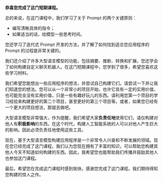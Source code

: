 **恭喜您完成了这门短期课程。**

总的来说，在这门课程中，我们学习了关于 Prompt 的两个关键原则：

- 编写清晰具体的指令；
- 如果适当的话，给模型一些思考时间。

您还学习了迭代式 Prompt 开发的方法，并了解了如何找到适合您应用程序的 Prompt 的过程是非常关键的。

我们还介绍了许多大型语言模型的功能，包括摘要、推断、转换和扩展。您还学会了如何构建自定义聊天机器人。在这门短期课程中，您学到了很多，希望您喜欢这些学习材料。

我们希望您能想出一些应用程序的想法，并尝试自己构建它们。请尝试一下并让我们知道您的想法。您可以从一个非常小的项目开始，也许它具有一定的实用价值，也可能完全没有实用价值，只是一些有趣好玩儿的东西。请利用您第一个项目的学习经验来构建更好的第二个项目，甚至更好的第三个项目等。或者，如果您已经有一个更大的项目想法，那就去做吧。

大型语言模型非常强大，作为提醒，我们希望大家**负责任地**使用它们，请仅构建对他人有**积极影响**的东西。在这个时代，构建人工智能系统的人可以对他人产生巨大的影响。因此必须负责任地使用这些工具。

现在，基于大型语言模型构建应用程序是一个非常令人兴奋和不断发展的领域。现在您已经完成了这门课程，我们认为您现在拥有了丰富的知识，可以帮助您构建其他人今天不知道如何构建的东西。因此，我希望您也能帮助我们传播并鼓励其他人也参加这门课程。

最后，希望您在完成这门课程时感到愉快，感谢您完成了这门课程。我们期待得知您构建的惊人之作。
